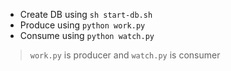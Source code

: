 - Create DB using `sh start-db.sh`
- Produce using `python work.py`
- Consume using `python watch.py`

> `work.py` is producer and `watch.py` is consumer